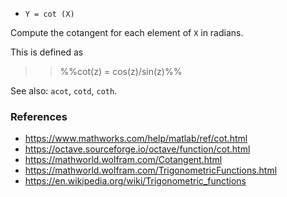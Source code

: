 * `Y = cot (X)`

Compute the cotangent for each element of `X` in radians.

This is defined as

>> %%cot(z) = cos(z)/sin(z)%%

See also: `acot`, `cotd`, `coth`.

### References

* https://www.mathworks.com/help/matlab/ref/cot.html
* https://octave.sourceforge.io/octave/function/cot.html
* https://mathworld.wolfram.com/Cotangent.html
* https://mathworld.wolfram.com/TrigonometricFunctions.html
* https://en.wikipedia.org/wiki/Trigonometric_functions
